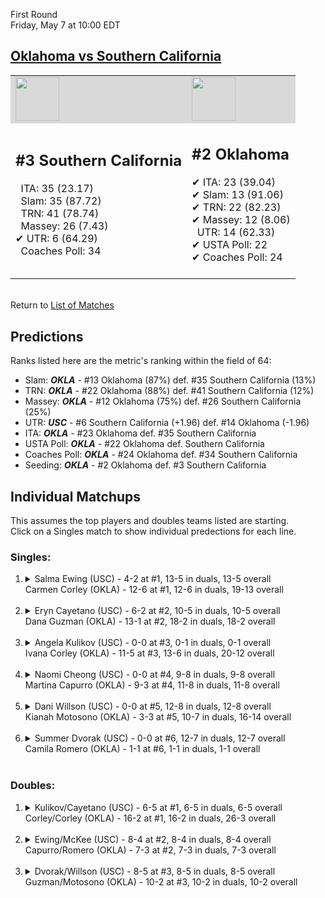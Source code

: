 First Round  
Friday, May 7 at 10:00 EDT
## [Oklahoma vs Southern California](https://www.ncaa.com/game/5833668) 

<table><tr style="background-color: #d9d9d9 !important"><td><img src="https://www.ncaa.com/sites/default/files/images/logos/schools/s/southern-california.70.png" width="70" height="70" /></td><td><img src="https://www.ncaa.com/sites/default/files/images/logos/schools/o/oklahoma.70.png" width="70" height="70" /></td></tr><tr>
<td>  

<h2>#3 Southern California</h2>  
&nbsp; ITA: 35 (23.17)<br>  
&nbsp; Slam: 35 (87.72)<br>  
&nbsp; TRN: 41 (78.74)<br>  
&nbsp; Massey: 26 (7.43)<br>  
&#10004; UTR: 6 (64.29)<br>  
&nbsp; Coaches Poll: 34<br>  
<br>  

</td>
<td>  

<h2>#2 Oklahoma</h2>  
&#10004; ITA: 23 (39.04)<br>  
&#10004; Slam: 13 (91.06)<br>  
&#10004; TRN: 22 (82.23)<br>  
&#10004; Massey: 12 (8.06)<br>  
&nbsp; UTR: 14 (62.33)<br>  
&#10004; USTA Poll: 22<br>  
&#10004; Coaches Poll: 24<br>  
<br>  

</td>
</tr></table>  


<br>Return to [List of Matches](../index.md)  

## Predictions  

Ranks listed here are the metric's ranking within the field of 64:  
- Slam: ***OKLA*** - #13 Oklahoma (87%) def. #35 Southern California (13%)  
- TRN: ***OKLA*** - #22 Oklahoma (88%) def. #41 Southern California (12%)  
- Massey: ***OKLA*** - #12 Oklahoma (75%) def. #26 Southern California (25%)  
- UTR: ***USC*** - #6 Southern California (+1.96) def. #14 Oklahoma (-1.96)  
- ITA: ***OKLA*** - #23 Oklahoma def. #35 Southern California  
- USTA Poll: ***OKLA*** - #22 Oklahoma def. Southern California  
- Coaches Poll: ***OKLA*** - #24 Oklahoma def. #34 Southern California  
- Seeding: ***OKLA*** - #2 Oklahoma def. #3 Southern California  

## Individual Matchups  
This assumes the top players and doubles teams listed are starting.  
Click on a Singles match to show individual predections for each line.  

### Singles:  

<ol>
<li><details>
<summary markdown="span">Salma Ewing (USC) - 4-2 at #1, 13-5 in duals, 13-5 overall<br>Carmen Corley (OKLA) - 12-6 at #1, 12-6 in duals, 19-13 overall</summary>
<h4>Predictions</h4><ul>
<li>Slam: <b><i>USC</i></b> - Ewing (61%) def. Corley (39%)</li>  
<li>TRN: <b><i>USC</i></b> - Ewing (85%) def. Corley (15%)</li>  
<li>Massey: <b><i>OKLA</i></b> - Corley (75%) def. Ewing (25%)</li>  
<li>UTR: <b><i>USC</i></b> - Ewing (80%) def. Corley (20%)</li>  
<li>ITA: <b><i>USC</i></b> - Ewing (14.56) def. Corley (9.20)</li>  
</ul>
</details>&nbsp;</li>
<li><details>
<summary markdown="span">Eryn Cayetano (USC) - 6-2 at #2, 10-5 in duals, 10-5 overall<br>Dana Guzman (OKLA) - 13-1 at #2, 18-2 in duals, 18-2 overall</summary>
<h4>Predictions</h4><ul>
<li>Slam: <b><i>USC</i></b> - Cayetano (62%) def. Guzman (38%)</li>  
<li>TRN: <b><i>USC</i></b> - Cayetano (60%) def. Guzman (40%)</li>  
<li>Massey: <b><i>OKLA</i></b> - Guzman (75%) def. Cayetano (25%)</li>  
<li>UTR: <b><i>USC</i></b> - Cayetano (66%) def. Guzman (34%)</li>  
<li>ITA: <b><i>OKLA</i></b> - Guzman (9.21) def. Cayetano (5.85)</li>  
</ul>
</details>&nbsp;</li>
<li><details>
<summary markdown="span">Angela Kulikov (USC) - 0-0 at #3, 0-1 in duals, 0-1 overall<br>Ivana Corley (OKLA) - 11-5 at #3, 13-6 in duals, 20-12 overall</summary>
<h4>Predictions</h4><ul>
<li>Slam: <b><i>OKLA</i></b> - Corley (100%) def. Kulikov (0%)</li>  
<li>TRN: <b><i>OKLA</i></b> - Corley (100%) def. Kulikov (0%)</li>  
<li>Massey: <b><i>OKLA</i></b> - Corley (75%) def. Kulikov (25%)</li>  
<li>UTR: <b><i>OKLA</i></b> - Corley (99%) def. Kulikov (1%)</li>  
<li>ITA: <b><i>OKLA</i></b> - Corley (6.90) def. Kulikov (0.00)</li>  
</ul>
</details>&nbsp;</li>
<li><details>
<summary markdown="span">Naomi Cheong (USC) - 0-0 at #4, 9-8 in duals, 9-8 overall<br>Martina Capurro (OKLA) - 9-3 at #4, 11-8 in duals, 11-8 overall</summary>
<h4>Predictions</h4><ul>
<li>Slam: <b><i>USC</i></b> - Cheong (81%) def. Capurro (19%)</li>  
<li>TRN: <b><i>USC</i></b> - Cheong (80%) def. Capurro (20%)</li>  
<li>Massey: <b><i>USC</i></b> - Cheong (75%) def. Capurro (25%)</li>  
<li>UTR: <b><i>USC</i></b> - Cheong (81%) def. Capurro (19%)</li>  
<li>ITA: <b><i>USC</i></b> - Cheong (4.19) def. Capurro (1.84)</li>  
</ul>
</details>&nbsp;</li>
<li><details>
<summary markdown="span">Dani Willson (USC) - 0-0 at #5, 12-8 in duals, 12-8 overall<br>Kianah Motosono (OKLA) - 3-3 at #5, 10-7 in duals, 16-14 overall</summary>
<h4>Predictions</h4><ul>
<li>Slam: <b><i>USC</i></b> - Willson (73%) def. Motosono (27%)</li>  
<li>TRN: <b><i>USC</i></b> - Willson (71%) def. Motosono (29%)</li>  
<li>Massey: <b><i>USC</i></b> - Willson (75%) def. Motosono (25%)</li>  
<li>UTR: <b><i>USC</i></b> - Willson (78%) def. Motosono (22%)</li>  
<li>ITA: <b><i>USC</i></b> - Willson (1.74) def. Motosono (1.65)</li>  
</ul>
</details>&nbsp;</li>
<li><details>
<summary markdown="span">Summer Dvorak (USC) - 0-0 at #6, 12-7 in duals, 12-7 overall<br>Camila Romero (OKLA) - 1-1 at #6, 1-1 in duals, 1-1 overall</summary>
<h4>Predictions</h4><ul>
<li>Slam: <b><i>USC</i></b> - Dvorak (100%) def. Romero (0%)</li>  
<li>TRN: <b><i>USC</i></b> - Dvorak (100%) def. Romero (0%)</li>  
<li>Massey: <b><i>USC</i></b> - Dvorak (75%) def. Romero (25%)</li>  
<li>UTR: <b><i>USC</i></b> - Dvorak (100%) def. Romero (0%)</li>  
<li>ITA: <b><i>USC</i></b> - Dvorak (1.85) def. Romero (0.00)</li>  
</ul>
</details>&nbsp;</li>
</ol>

### Doubles:  

<ol>
<li><details>
<summary markdown="span">Kulikov/Cayetano (USC) - 6-5 at #1, 6-5 in duals, 6-5 overall<br>Corley/Corley (OKLA) - 16-2 at #1, 16-2 in duals, 26-3 overall</summary>
<br>Sorry, we don't have any metrics for this match
</details>&nbsp;</li>
<li><details>
<summary markdown="span">Ewing/McKee (USC) - 8-4 at #2, 8-4 in duals, 8-4 overall<br>Capurro/Romero (OKLA) - 7-3 at #2, 7-3 in duals, 7-3 overall</summary>
<br>Sorry, we don't have any metrics for this match
</details>&nbsp;</li>
<li><details>
<summary markdown="span">Dvorak/Willson (USC) - 8-5 at #3, 8-5 in duals, 8-5 overall<br>Guzman/Motosono (OKLA) - 10-2 at #3, 10-2 in duals, 10-2 overall</summary>
<br>Sorry, we don't have any metrics for this match
</details>&nbsp;</li>
</ol>